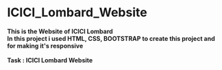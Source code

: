 # ICICI_Lombard_Website
<b> This is the Website of ICICI Lombard</b><br>
<b>In this project i used HTML, CSS, BOOTSTRAP to create this project and for making it's responsive </b><br>  
<b>Task : ICICI Lombard Website</b>
